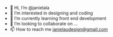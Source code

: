 - 👋 Hi, I’m @janielala
- 👀 I’m interested in designing and coding
- 🌱 I’m currently learning front end development
- 💞️ I’m looking to collaborate on ...
- 📫 How to reach me janielaudesign@gmail.com

<!---
janielala/janielala is a ✨ special ✨ repository because its `README.md` (this file) appears on your GitHub profile.
You can click the Preview link to take a look at your changes.
--->
